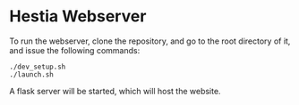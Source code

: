 # Hestia Webserver
To run the webserver, clone the repository, and go to the root directory of it, and issue the following commands:

```
./dev_setup.sh
./launch.sh
```

A flask server will be started, which will host the website.